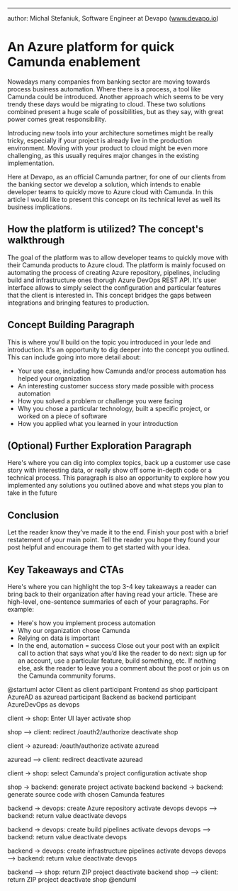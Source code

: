 ---
author: Michal Stefaniuk, Software Engineer at Devapo (www.devapo.io)

# An Azure platform for quick Camunda enablement
Nowadays many companies from banking sector are moving towards process business automation. 
Where there is a process, a tool like Camunda could be introduced. 
Another approach which seems to be very trendy these days would be migrating to cloud. These two solutions combined
present a huge scale of possibilities, but as they say, with great power comes great responsibility.

Introducing new tools into your architecture sometimes might be really tricky, especially if your project is already live
in the production environment. Moving with your product to cloud might be even more challenging, as this usually requires
major changes in the existing implementation.

Here at Devapo, as an official Camunda partner, for one of our clients from the banking sector we develop a solution, which intends to enable developer
teams to quickly move to Azure cloud with Camunda. In this article I would like to present this concept on its technical level as well its business implications.

## How the platform is utilized? The concept's walkthrough
The goal of the platform was to allow developer teams to quickly move with their Camunda products to Azure cloud. The platform is mainly focused
on automating the process of creating Azure repository, pipelines, including build and infrastructure ones thorugh Azure DevOps REST API.
It's user interface allows to simply select the configuration and particular features that the client is interested in. This concept bridges the gaps
between integrations and bringing features to production.

## Concept Building Paragraph
This is where you'll build on the topic you introduced in your lede and introduction. It's an
opportunity to dig deeper into the concept you outlined. This can include going into more detail
about:
* Your use case, including how Camunda and/or process automation has helped your
  organization
* An interesting customer success story made possible with process automation
* How you solved a problem or challenge you were facing
* Why you chose a particular technology, built a specific project, or worked on a piece of
  software
* How you applied what you learned in your introduction

## (Optional) Further Exploration Paragraph
Here's where you can dig into complex topics, back up a customer use case story with
interesting data, or really show off some in-depth code or a technical process. This paragraph is
also an opportunity to explore how you implemented any solutions you outlined above and what
steps you plan to take in the future

## Conclusion
Let the reader know they’ve made it to the end. Finish your post with a brief restatement of your
main point. Tell the reader you hope they found your post helpful and encourage them to get
started with your idea.

## Key Takeaways and CTAs
Here's where you can highlight the top 3-4 key takeaways a reader can bring back to their
organization after having read your article. These are high-level, one-sentence summaries of
each of your paragraphs. For example:
* Here's how you implement process automation
* Why our organization chose Camunda
* Relying on data is important
* In the end, automation = success
  Close out your post with an explicit call to action that says what you’d like the reader to do next:
  sign up for an account, use a particular feature, build something, etc. If nothing else, ask the
  reader to leave you a comment about the post or join us on the Camunda community forums.

@startuml
actor Client as client
participant Frontend as shop
participant AzureAD as azuread
participant Backend as backend
participant AzureDevOps as devops

client -> shop: Enter UI layer
activate shop

shop --> client: redirect /oauth2/authorize
deactivate shop

client -> azuread: /oauth/authorize
activate azuread

azuread --> client: redirect
deactivate azuread

client -> shop: select Camunda's project configuration
activate shop

shop -> backend: generate project
activate backend
backend -> backend: generate source code with chosen Camunda features

backend -> devops: create Azure repository
activate devops
devops --> backend: return value
deactivate devops

backend -> devops: create build pipelines
activate devops
devops --> backend: return value
deactivate devops

backend -> devops: create infrastructure pipelines
activate devops
devops --> backend: return value
deactivate devops

backend --> shop: return ZIP project
deactivate backend
shop --> client: return ZIP project
deactivate shop
@enduml